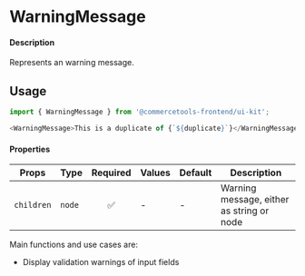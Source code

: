 # WarningMessage

#### Description

Represents an warning message.

## Usage

```js
import { WarningMessage } from '@commercetools-frontend/ui-kit';

<WarningMessage>This is a duplicate of {`${duplicate}`}</WarningMessage>;
```

#### Properties

| Props      | Type   | Required | Values | Default | Description                               |
| ---------- | ------ | :------: | ------ | ------- | ----------------------------------------- |
| `children` | `node` |    ✅    | -      | -       | Warning message, either as string or node |

Main functions and use cases are:

- Display validation warnings of input fields
